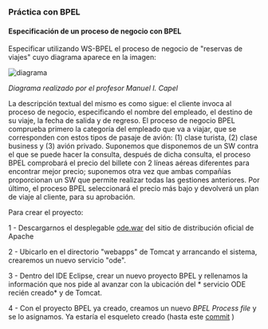### Práctica con BPEL
#### Especificación de un proceso de negocio con BPEL

Especificar utilizando WS-BPEL el proceso de negocio de "reservas de viajes" cuyo diagrama aparece en la imagen: 

![diagrama](http://i.imgur.com/IaOHt6G.png) 

*Diagrama realizado por el profesor Manuel I. Capel*


La descripción textual del mismo es como sigue: el cliente invoca al proceso de negocio, especificando el nombre del empleado, el destino de su viaje, la fecha de salida y de regreso. El proceso de negocio BPEL comprueba primero la categoría del empleado que va a viajar, que se corresponden con estos tipos de pasaje de avión: (1) clase turista, (2) clase business y (3) avión privado. Suponemos que disponemos de un SW contra el que se puede hacer la consulta, después de dicha consulta, el proceso BPEL comprobará el precio del billete con 2 líneas aéreas diferentes para encontrar mejor precio; suponemos otra vez que ambas compañías proporcionan un SW que permite realizar todas las gestiones anteriores. Por último, el proceso BPEL seleccionará el precio más bajo y devolverá un plan de viaje al cliente, para su aprobación. 



Para crear el proyecto:

1 - Descargarnos el desplegable [ode.war](http://www.apache.org/dyn/closer.cgi/ode/apache-ode-war-1.3.6.zip) del sitio de distribución oficial de Apache

2 - Ubicarlo en el directorio "webapps" de Tomcat y arrancando el sistema, crearemos un nuevo servicio "ode".

3 - Dentro del IDE Eclipse, crear un nuevo proyecto BPEL y rellenamos la información que nos pide al avanzar con la ubicación del * servicio ODE recién creado* y de Tomcat.

4 - Con el proyecto BPEL ya creado, creamos un nuevo *BPEL Process file* y se lo asignamos. Ya estaría el esqueleto creado (hasta este [commit]() )


